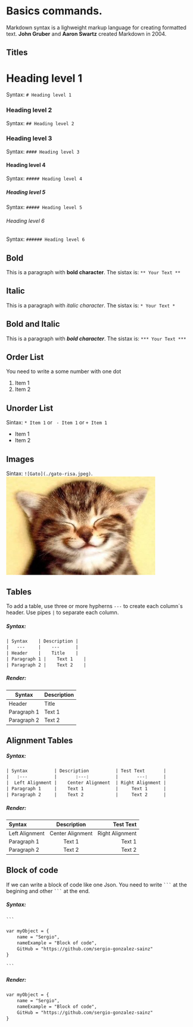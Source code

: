 # Basics commands.

Markdown syntax is a lighweight markup language for creating formatted text. 
**John Gruber** and **Aaron Swartz** created Markdown in 2004.

## Titles 

# Heading level 1 
Syntax: ``# Heading level 1``      

### Heading level 2
Syntax:
``## Heading level 2``

### Heading level 3
Syntax:
``#### Heading level 3``

#### Heading level 4
Syntax:
``##### Heading level 4``

##### Heading level 5
Syntax:
``##### Heading level 5``

###### Heading level 6
Syntax:
``###### Heading level 6``

## Bold

This is a paragraph with **bold character**. 
The sistax is: ``** Your Text **``

## Italic

This is a paragraph with *italic character*. 
The sistax is: ``* Your Text *``

## Bold and Italic 

This is a paragraph with ***bold character***. 
The sistax is: ``*** Your Text ***``

## Order List

You need to write a some number with one dot

1. Item 1
2. Item 2

## Unorder List

Sintax: ``* Item 1`` or `` - Item 1`` or ``+ Item 1``
 
* Item 1 
* Item 2 

## Images 

Sintax:  `![Gato](./gato-risa.jpeg)`.<br>
![Gato](./gato-risa.jpeg)



## Tables 

To add a table, use three or more  hypherns ``---`` to create each column´s header. 
Use pipes ``|`` to separate each column.

##### Syntax:

```
| Syntax    | Description |
|   ---     |    ---      |
| Header    |    Title    |
| Paragraph 1 |    Text 1    |
| Paragraph 2 |    Text 2    |
```

##### Render:
| Syntax      | Description |
|   ---       |     ---     |
| Header      | Title       |
| Paragraph 1 | Text 1      |
| Paragraph 2 |    Text 2   |

## Alignment Tables

##### Syntax:

```
| Syntax          | Description          | Test Text       |
|   :---          |       :---:          |       ---:      |
|  Left Alignment |    Center Alignment  | Right Alignment |
| Paragraph 1     |    Text 1            |     Text 1      |
| Paragraph 2     |    Text 2            |     Text 2      |
```

##### Render:

| Syntax    | Description | Test Text|
|   :---     |    :---:      | ---:  |
| Left Alignment   |    Center Alignment   | Right Alignment |
| Paragraph 1 |    Text 1    |  Text 1  |
| Paragraph 2 |    Text 2    |  Text 2  |

## Block of code 

If we can write a block of code like one Json. You need to write `` ``` `` at the begining and other `` ``` `` at the end.
##### Syntax:
`` ``` ``
```
var myObject = {
    name = "Sergio",
    nameExample = "Block of code",
    GitHub = "https://github.com/sergio-gonzalez-sainz"
}
```
`` ``` ``
##### Render:
```
var myObject = {
    name = "Sergio",
    nameExample = "Block of code",
    GitHub = "https://github.com/sergio-gonzalez-sainz"
}
```